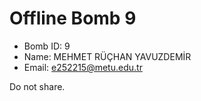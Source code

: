 # Offline Bomb 9

- Bomb ID: 9
- Name: MEHMET RÜÇHAN YAVUZDEMİR
- Email: e252215@metu.edu.tr

Do not share.
